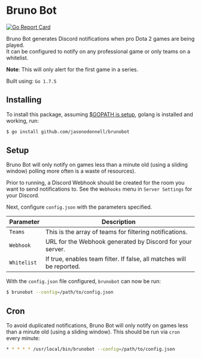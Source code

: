 # Bruno Bot

[![Go Report Card](https://goreportcard.com/badge/github.com/jasonodonnell/brunobot)](https://goreportcard.com/report/github.com/jasonodonnell/brunobot)

Bruno Bot generates Discord notifications when pro Dota 2 games are being played.  
It can be configured to notify on any professional game or only teams on a whitelist.

**Note**: This will only alert for the first game in a series.

Built using: `Go 1.7.5`

## Installing

To install this package, assuming [$GOPATH is setup](https://golang.org/doc/install), golang is installed and working, run:

```bash
$ go install github.com/jasonodonnell/brunobot
```

## Setup

Bruno Bot will only notify on games less than a minute old (using a sliding window)
polling more often is a waste of resources).

Prior to running, a Discord Webhook should be created for the room you want to send 
notifications to.  See the `Webhooks` menu in `Server Settings` for your Discord.

Next, configure `config.json` with the parameters specified.

| Parameter   | Description                                                            |
|-------------|------------------------------------------------------------------------|
| `Teams`     | This is the array of teams for filtering notifications.                |
| `Webhook`   | URL for the Webhook generated by Discord for your server.              |
| `Whitelist` | If true, enables team filter.  If false, all matches will be reported. |


With the `config.json` file configured, `brunobot` can now be run:

```bash
$ brunobot --config=/path/to/config.json
```

## Cron

To avoid duplicated notifications, Bruno Bot will only notify on games less than 
a minute old (using a sliding window).  This should be run via `cron` every minute:

```bash
* * * * * /usr/local/bin/brunobot --config=/path/to/config.json
```
